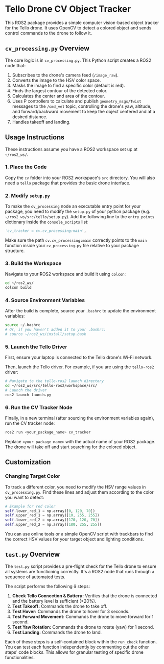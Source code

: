 # Tello Drone CV Object Tracker

This ROS2 package provides a simple computer vision-based object tracker for the Tello drone. It uses OpenCV to detect a colored object and sends control commands to the drone to follow it.

## `cv_processing.py` Overview

The core logic is in `cv_processing.py`. This Python script creates a ROS2 node that:
1.  Subscribes to the drone's camera feed (`/image_raw`).
2.  Converts the image to the HSV color space.
3.  Masks the image to find a specific color (default is red).
4.  Finds the largest contour of the detected color.
5.  Calculates the center and area of the contour.
6.  Uses P controllers to calculate and publish `geometry_msgs/Twist` messages to the `/cmd_vel` topic, controlling the drone's yaw, altitude, and forward/backward movement to keep the object centered and at a desired distance.
7.  Handles takeoff and landing.

## Usage Instructions

These instructions assume you have a ROS2 workspace set up at `~/ros2_ws/`.

### 1. Place the Code

Copy the `cv` folder into your ROS2 workspace's `src` directory. You will also need a `tello` package that provides the basic drone interface.

### 2. Modify `setup.py`

To make the `cv_processing` node an executable entry point for your package, you need to modify the `setup.py` of your python package (e.g. `~/ros2_ws/src/tello/setup.py`). Add the following line to the `entry_points` dictionary inside the `console_scripts` list:

```python
'cv_tracker = cv.cv_processing:main',
```

Make sure the path `cv.cv_processing:main` correctly points to the `main` function inside your `cv_processing.py` file relative to your package structure.

### 3. Build the Workspace

Navigate to your ROS2 workspace and build it using `colcon`:

```bash
cd ~/ros2_ws/
colcon build
```

### 4. Source Environment Variables

After the build is complete, source your `.bashrc` to update the environment variables:

```bash
source ~/.bashrc
# Or, if you haven't added it to your .bashrc:
# source ~/ros2_ws/install/setup.bash
```

### 5. Launch the Tello Driver

First, ensure your laptop is connected to the Tello drone's Wi-Fi network.

Then, launch the Tello driver. For example, if you are using the `tello-ros2` driver:

```bash
# Navigate to the tello-ros2 launch directory
cd ~/ros2_ws/src/tello-ros2/workspace/src/ 
# Launch the driver
ros2 launch launch.py
```

### 6. Run the CV Tracker Node

Finally, in a new terminal (after sourcing the environment variables again), run the CV tracker node:

```bash
ros2 run <your_package_name> cv_tracker
```

Replace `<your_package_name>` with the actual name of your ROS2 package. The drone will take off and start searching for the colored object.

## Customization

### Changing Target Color

To track a different color, you need to modify the HSV range values in `cv_processing.py`. Find these lines and adjust them according to the color you want to detect:

```python
# Example for red color
self.lower_red_1 = np.array([0, 120, 70])
self.upper_red_1 = np.array([10, 255, 255])
self.lower_red_2 = np.array([170, 120, 70])
self.upper_red_2 = np.array([180, 255, 255])
```

You can use online tools or a simple OpenCV script with trackbars to find the correct HSV values for your target object and lighting conditions.


## `test.py` Overview

The `test.py` script provides a pre-flight check for the Tello drone to ensure all systems are functioning correctly. It's a ROS2 node that runs through a sequence of automated tests.

The script performs the following 6 steps:
1.  **Check Tello Connection & Battery:** Verifies that the drone is connected and the battery level is sufficient (>20%).
2.  **Test Takeoff:** Commands the drone to take off.
3.  **Test Hover:** Commands the drone to hover for 3 seconds.
4.  **Test Forward Movement:** Commands the drone to move forward for 1 second.
5.  **Test Yaw Rotation:** Commands the drone to rotate (yaw) for 1 second.
6.  **Test Landing:** Commands the drone to land.

Each of these steps is a self-contained block within the `run_check` function. You can test each function independently by commenting out the other steps' code blocks. This allows for granular testing of specific drone functionalities.
